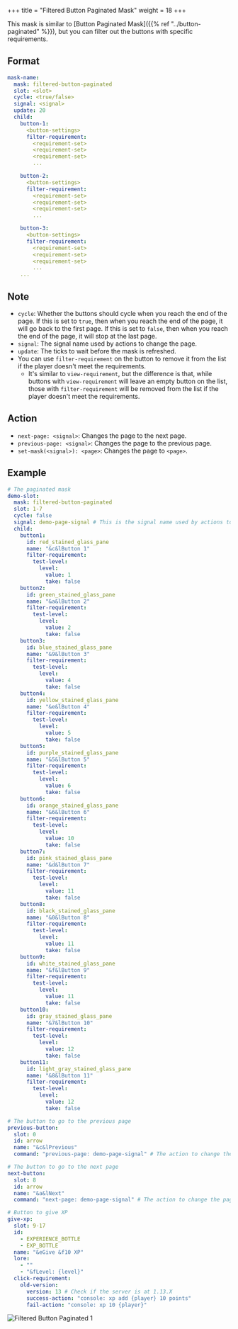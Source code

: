 +++
title = "Filtered Button Paginated Mask"
weight = 18
+++

This mask is similar to [Button Paginated Mask]({{% ref "../button-paginated" %}}), but you can filter out the buttons with specific requirements.

## Format

```yaml
mask-name:
  mask: filtered-button-paginated
  slot: <slot>
  cycle: <true/false>
  signal: <signal>
  update: 20
  child:
    button-1:
      <button-settings>
      filter-requirement:
        <requirement-set>
        <requirement-set>
        <requirement-set>
        ...

    button-2:
      <button-settings>
      filter-requirement:
        <requirement-set>
        <requirement-set>
        <requirement-set>
        ...

    button-3:
      <button-settings>
      filter-requirement:
        <requirement-set>
        <requirement-set>
        <requirement-set>
        ...
    ...
```

## Note

* `cycle`: Whether the buttons should cycle when you reach the end of the page. If this is set to `true`, then when you reach the end of the page, it will go back to the first page. If this is set to `false`, then when you reach the end of the page, it will stop at the last page.
* `signal`: The signal name used by actions to change the page.
* `update`: The ticks to wait before the mask is refreshed.
* You can use `filter-requirement` on the button to remove it from the list if the player doesn't meet the requirements.
  * It's similar to `view-requirement`, but the difference is that, while buttons with `view-requirement` will leave an empty button on the list, those with `filter-requirement` will be removed from the list if the player doesn't meet the requirements.

## Action

* `next-page: <signal>`: Changes the page to the next page.
* `previous-page: <signal>`: Changes the page to the previous page.
* `set-mask(<signal>): <page>`: Changes the page to `<page>`.

## Example

```yaml
# The paginated mask
demo-slot:
  mask: filtered-button-paginated
  slot: 1-7
  cycle: false
  signal: demo-page-signal # This is the signal name used by actions to change the page.
  child:
    button1:
      id: red_stained_glass_pane
      name: "&c&lButton 1"
      filter-requirement:
        test-level:
          level:
            value: 1
            take: false
    button2:
      id: green_stained_glass_pane
      name: "&a&lButton 2"
      filter-requirement:
        test-level:
          level:
            value: 2
            take: false
    button3:
      id: blue_stained_glass_pane
      name: "&9&lButton 3"
      filter-requirement:
        test-level:
          level:
            value: 4
            take: false
    button4:
      id: yellow_stained_glass_pane
      name: "&e&lButton 4"
      filter-requirement:
        test-level:
          level:
            value: 5
            take: false
    button5:
      id: purple_stained_glass_pane
      name: "&5&lButton 5"
      filter-requirement:
        test-level:
          level:
            value: 6
            take: false
    button6:
      id: orange_stained_glass_pane
      name: "&6&lButton 6"
      filter-requirement:
        test-level:
          level:
            value: 10
            take: false
    button7:
      id: pink_stained_glass_pane
      name: "&d&lButton 7"
      filter-requirement:
        test-level:
          level:
            value: 11
            take: false
    button8:
      id: black_stained_glass_pane
      name: "&0&lButton 8"
      filter-requirement:
        test-level:
          level:
            value: 11
            take: false
    button9:
      id: white_stained_glass_pane
      name: "&f&lButton 9"
      filter-requirement:
        test-level:
          level:
            value: 11
            take: false
    button10:
      id: gray_stained_glass_pane
      name: "&7&lButton 10"
      filter-requirement:
        test-level:
          level:
            value: 12
            take: false
    button11:
      id: light_gray_stained_glass_pane
      name: "&8&lButton 11"
      filter-requirement:
        test-level:
          level:
            value: 12
            take: false

# The button to go to the previous page
previous-button:
  slot: 0
  id: arrow
  name: "&c&lPrevious"
  command: "previous-page: demo-page-signal" # The action to change the page

# The button to go to the next page
next-button:
  slot: 8
  id: arrow
  name: "&a&lNext"
  command: "next-page: demo-page-signal" # The action to change the page

# Button to give XP
give-xp:
  slot: 9-17
  id:
    - EXPERIENCE_BOTTLE
    - EXP_BOTTLE
  name: "&eGive &f10 XP"
  lore:
    - ""
    - "&fLevel: {level}"
  click-requirement:
    old-version:
      version: 13 # Check if the server is at 1.13.X
      success-action: "console: xp add {player} 10 points"
      fail-action: "console: xp 10 {player}"
```

![Filtered Button Paginated 1](filtered-button-paginated-1.gif)
